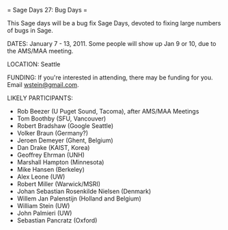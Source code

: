 = Sage Days 27: Bug Days =

This Sage days will be a bug fix Sage Days, devoted to fixing large numbers of bugs in Sage. 

DATES: January 7 - 13, 2011.   Some people will show up Jan 9 or 10, due to the AMS/MAA meeting. 

LOCATION: Seattle

FUNDING: If you're interested in attending, there may be funding for you.   Email wstein@gmail.com.

LIKELY PARTICIPANTS:

  * Rob Beezer (U Puget Sound, Tacoma), after AMS/MAA Meetings
  * Tom Boothby (SFU, Vancouver)
  * Robert Bradshaw (Google Seattle)
  * Volker Braun (Germany?)
  * Jeroen Demeyer (Ghent, Belgium)
  * Dan Drake (KAIST, Korea)
  * Geoffrey Ehrman (UNH)
  * Marshall Hampton (Minnesota) 
  * Mike Hansen (Berkeley)
  * Alex Leone  (UW)
  * Robert Miller (Warwick/MSRI)
  * Johan Sebastian Rosenkilde Nielsen (Denmark)
  * Willem Jan Palenstijn (Holland and Belgium)
  * William Stein (UW)
  * John Palmieri (UW)
  * Sebastian Pancratz (Oxford)
